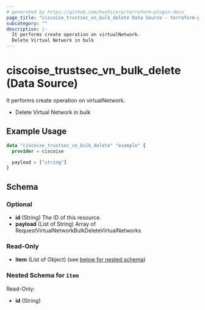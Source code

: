 ```yaml
---
# generated by https://github.com/hashicorp/terraform-plugin-docs
page_title: "ciscoise_trustsec_vn_bulk_delete Data Source - terraform-provider-ciscoise"
subcategory: ""
description: |-
  It performs create operation on virtualNetwork.
  Delete Virtual Network in bulk
---
```


# ciscoise_trustsec_vn_bulk_delete (Data Source)

It performs create operation on virtualNetwork.

- Delete Virtual Network in bulk

## Example Usage

```terraform
data "ciscoise_trustsec_vn_bulk_delete" "example" {
  provider = ciscoise

  payload = ["string"]
}
```

<!-- schema generated by tfplugindocs -->
## Schema

### Optional

- **id** (String) The ID of this resource.
- **payload** (List of String) Array of RequestVirtualNetworkBulkDeleteVirtualNetworks

### Read-Only

- **item** (List of Object) (see [below for nested schema](#nestedatt--item))

<a id="nestedatt--item"></a>
### Nested Schema for `item`

Read-Only:

- **id** (String)


